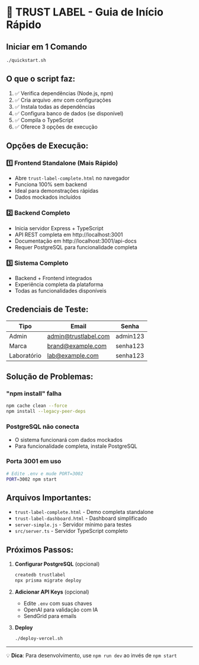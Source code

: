 # 🚀 TRUST LABEL - Guia de Início Rápido

## Iniciar em 1 Comando

```bash
./quickstart.sh
```

## O que o script faz:

1. ✅ Verifica dependências (Node.js, npm)
2. ✅ Cria arquivo .env com configurações
3. ✅ Instala todas as dependências
4. ✅ Configura banco de dados (se disponível)
5. ✅ Compila o TypeScript
6. ✅ Oferece 3 opções de execução

## Opções de Execução:

### 1️⃣ Frontend Standalone (Mais Rápido)
- Abre `trust-label-complete.html` no navegador
- Funciona 100% sem backend
- Ideal para demonstrações rápidas
- Dados mockados incluídos

### 2️⃣ Backend Completo
- Inicia servidor Express + TypeScript
- API REST completa em http://localhost:3001
- Documentação em http://localhost:3001/api-docs
- Requer PostgreSQL para funcionalidade completa

### 3️⃣ Sistema Completo
- Backend + Frontend integrados
- Experiência completa da plataforma
- Todas as funcionalidades disponíveis

## Credenciais de Teste:

| Tipo | Email | Senha |
|------|-------|-------|
| Admin | admin@trustlabel.com | admin123 |
| Marca | brand@example.com | senha123 |
| Laboratório | lab@example.com | senha123 |

## Solução de Problemas:

### "npm install" falha
```bash
npm cache clean --force
npm install --legacy-peer-deps
```

### PostgreSQL não conecta
- O sistema funcionará com dados mockados
- Para funcionalidade completa, instale PostgreSQL

### Porta 3001 em uso
```bash
# Edite .env e mude PORT=3002
PORT=3002 npm start
```

## Arquivos Importantes:

- `trust-label-complete.html` - Demo completa standalone
- `trust-label-dashboard.html` - Dashboard simplificado  
- `server-simple.js` - Servidor mínimo para testes
- `src/server.ts` - Servidor TypeScript completo

## Próximos Passos:

1. **Configurar PostgreSQL** (opcional)
   ```bash
   createdb trustlabel
   npx prisma migrate deploy
   ```

2. **Adicionar API Keys** (opcional)
   - Edite `.env` com suas chaves
   - OpenAI para validação com IA
   - SendGrid para emails

3. **Deploy**
   ```bash
   ./deploy-vercel.sh
   ```

---

💡 **Dica**: Para desenvolvimento, use `npm run dev` ao invés de `npm start`